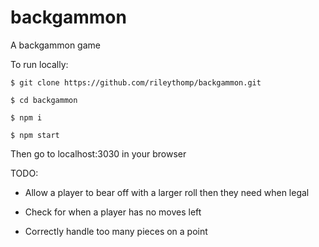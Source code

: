 # backgammon
A backgammon game

To run locally:

```$ git clone https://github.com/rileythomp/backgammon.git```

```$ cd backgammon```

```$ npm i```

```$ npm start```

Then go to localhost:3030 in your browser

TODO:

* Allow a player to bear off with a larger roll then they need when legal

* Check for when a player has no moves left

* Correctly handle too many pieces on a point
